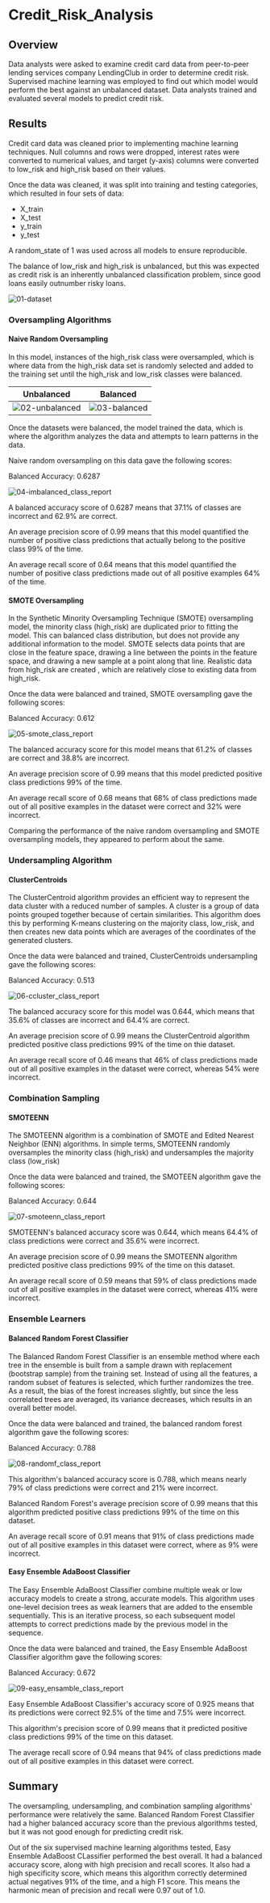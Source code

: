 # Credit_Risk_Analysis

## Overview
Data analysts were asked to examine credit card data from peer-to-peer lending services company LendingClub in order to determine credit risk. Supervised machine learning was employed to find out which model would perform the best against an unbalanced dataset. Data analysts trained and evaluated several models to predict credit risk. 

## Results
Credit card data was cleaned prior to implementing machine learning techniques.  Null columns and rows were dropped, interest rates were converted to numerical values, and target (y-axis) columns were converted to low_risk and high_risk based on their values.

Once the data was cleaned, it was split into training and testing categories, which resulted in four sets of data:
- X_train
- X_test
- y_train
- y_test

A random_state of 1 was used across all models to ensure reproducible.

The balance of low_risk and high_risk is unbalanced, but this was expected as credit risk is an inherently unbalanced classification problem, since good loans easily outnumber risky loans.

![01-dataset](https://github.com/ASCHEET/Credit_Risk_Analysis/blob/main/Resources/01-Balance%20of%20Dataset.png?raw=true)

### Oversampling Algorithms
#### Naive Random Oversampling
In this model, instances of the high_risk class were oversampled, which is where data from the high_risk data set is randomly selected and added to the training set until the high_risk and low_risk classes were balanced.

Unbalanced                |  Balanced
:------------------------:|:-------------------------:
![02-unbalanced](https://github.com/ASCHEET/Credit_Risk_Analysis/blob/main/Resources/02-Unbalanced.png?raw=true)|![03-balanced](https://github.com/ASCHEET/Credit_Risk_Analysis/blob/main/Resources/03-Balanced.png?raw=true)

Once the datasets were balanced, the model trained the data, which is where the algorithm analyzes the data and attempts to learn patterns in the data.

Naive random oversampling on this data gave the following scores:

Balanced Accuracy: 0.6287

![04-imbalanced_class_report](https://github.com/ASCHEET/Credit_Risk_Analysis/blob/main/Resources/04-imbalanced_class_report.png?raw=true)

A balanced accuracy score of 0.6287 means that 37.1% of classes are incorrect and 62.9% are correct.

An average precision score of 0.99 means that this model quantified the number of positive class predictions that actually belong to the positive class 99% of the time.

An average recall score of 0.64 means that this model quantified the number of positive class predictions made out of all positive examples 64% of the time.


#### SMOTE Oversampling
In the Synthetic Minority Oversampling Technique (SMOTE) oversampling model, the minority class (high_risk) are duplicated prior to fitting the model.  This can balanced class distribution, but does not provide any additional information to the model.  SMOTE selects data points that are close in the feature space, drawing a line between the points in the feature space, and drawing a new sample at a point along that line.  Realistic data from high_risk are created , which are relatively close to existing data from high_risk.

Once the data were balanced and trained, SMOTE oversampling gave the following scores:

Balanced Accuracy: 0.612

![05-smote_class_report](https://github.com/ASCHEET/Credit_Risk_Analysis/blob/main/Resources/05-smote_class_report.png?raw=true)

The balanced accuracy score for this model means that 61.2% of classes are correct and 38.8% are incorrect.

An average precision score of 0.99 means that this model predicted positive class predictions 99% of the time.

An average recall score of 0.68 means that 68% of class predictions made out of all positive examples in the dataset were correct and 32% were incorrect.

Comparing the performance of the naive random oversampling and SMOTE oversampling models, they appeared to perform about the same.


### Undersampling Algorithm
#### ClusterCentroids
The ClusterCentroid algorithm provides an efficient way to represent the data cluster with a reduced number of samples.  A cluster is a group of data points grouped together because of certain similarities.  This algorithm does this by performing K-means clustering on the majority class, low_risk, and then creates new data points which are averages of the coordinates of the generated clusters.

Once the data were balanced and trained, ClusterCentroids undersampling gave the following scores:

Balanced Accuracy: 0.513

![06-ccluster_class_report](https://github.com/ASCHEET/Credit_Risk_Analysis/blob/main/Resources/06-ccluster_class_report.png?raw=true)

The balanced accuracy score for this model was 0.644, which means that 35.6% of classes are incorrect and 64.4% are correct.

An average precision score of 0.99 means the ClusterCentroid algorithm predicted positive class predictions 99% of the time on thie dataset.

An average recall score of 0.46 means that 46% of class predictions made out of all positive examples in the dataset were correct, whereas 54% were incorrect.


### Combination Sampling
#### SMOTEENN
The SMOTEENN algorithm is a combination of SMOTE and Edited Nearest Neighbor (ENN) algorithms.  In simple terms, SMOTEENN randomly oversamples the minority class (high_risk) and undersamples the majority class (low_risk) 

Once the data were balanced and trained, the SMOTEEN algorithm gave the following scores:

Balanced Accuracy: 0.644

![07-smoteenn_class_report](https://github.com/ASCHEET/Credit_Risk_Analysis/blob/main/Resources/07-smoteenn_class_report.png?raw=true)

SMOTEENN's balanced accuracy score was 0.644, which means 64.4% of class predictions were correct and 35.6% were incorrect.

An average precision score of 0.99 means the SMOTEENN algorithm predicted positive class predictions 99% of the time on this dataset.

An average recall score of 0.59 means that 59% of class predictions made out of all positive examples in the dataset were correct, whereas 41% were incorrect.


### Ensemble Learners
#### Balanced Random Forest Classifier
The Balanced Random Forest Classifier is an ensemble method where each tree in the ensemble is built from a sample drawn with replacement (bootstrap sample) from the training set. Instead of using all the features, a random subset of features is selected,  which further randomizes the tree.  As a result, the bias of the forest increases slightly, but since the less correlated trees are averaged, its variance decreases, which results in an overall better model.

Once the data were balanced and trained, the balanced random forest algorithm gave the following scores:

Balanced Accuracy: 0.788

![08-randomf_class_report](https://github.com/ASCHEET/Credit_Risk_Analysis/blob/main/Resources/08-randomf_class_report.png?raw=true)

This algorithm's balanced accuracy score is 0.788, which means nearly 79% of class predictions were correct and 21% were incorrect.

Balanced Random Forest's average precision score of 0.99 means that this algorithm predicted positive class predictions 99% of the time on this dataset.

An average recall score of 0.91 means that 91% of class predictions made out of all positive examples in this dataset were correct, where as 9% were incorrect.


#### Easy Ensemble AdaBoost Classifier
The Easy Ensemble AdaBoost Classifier combine multiple weak or low accuracy models to create a strong, accurate models.  This algorithm uses one-level decision trees as weak learners that are added to the ensemble sequentially.  This is an iterative process, so each subsequent model attempts to correct predictions made by the previous model in the sequence.

Once the data were balanced and trained, the Easy Ensemble AdaBoost Classifier algorithm gave the following scores:

Balanced Accuracy: 0.672

![09-easy_ensamble_class_report](https://github.com/ASCHEET/Credit_Risk_Analysis/blob/main/Resources/09-easy_ensamble_class_report.png?raw=true)

Easy Ensemble AdaBoost Classifier's accuracy score of 0.925 means that its predictions were correct 92.5% of the time and 7.5% were incorrect.

This algorithm's precision score of 0.99 means that it predicted positive class predictions 99% of the time on this dataset.

The average recall score of 0.94 means that 94% of class predictions made out of all positive examples in this dataset were correct.  


## Summary
The oversampling, undersampling, and combination sampling algorithms' performance were relatively the same. Balanced Random Forest Classifier had a higher balanced accuracy score than the previous algorithms tested, but it was not good enough for predicting credit risk.

Out of the six supervised machine learning algorithms tested, Easy Ensemble AdaBoost CLassifier performed the best overall.  It had a balanced accuracy score, along with high precision and recall scores.  It also had a high specificity score, which means this algorithm correctly determined actual negatives 91% of the time, and a high F1 score.  This means the harmonic mean of precision and recall were 0.97 out of 1.0.
